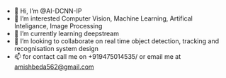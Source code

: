 - 👋 Hi, I’m @AI-DCNN-IP
- 👀 I’m interested Computer Vision, Machine Learning, Artifical Inteligance, Image Processing
- 🌱 I’m currently learning deepstream
- 💞️ I’m looking to collaborate on real time object detection, tracking and recognisation system design
- 📫 for contact call me on +919475014535/ or email me at amishbeda562@gmail.com

<!---
AI-DCNN-IP/AI-DCNN-IP is a ✨ special ✨ repository because its `README.md` (this file) appears on your GitHub profile.
You can click the Preview link to take a look at your changes.
--->
